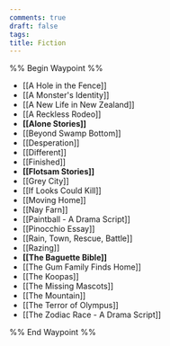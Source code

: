 ```yaml
---
comments: true
draft: false
tags:
title: Fiction
---
```

%% Begin Waypoint %%
- [[A Hole in the Fence]]
- [[A Monster's Identity]]
- [[A New Life in New Zealand]]
- [[A Reckless Rodeo]]
- **[[Alone Stories]]**
- [[Beyond Swamp Bottom]]
- [[Desperation]]
- [[Different]]
- [[Finished]]
- **[[Flotsam Stories]]**
- [[Grey City]]
- [[If Looks Could Kill]]
- [[Moving Home]]
- [[Nay Farn]]
- [[Paintball - A Drama Script]]
- [[Pinocchio Essay]]
- [[Rain, Town, Rescue, Battle]]
- [[Razing]]
- **[[The Baguette Bible]]**
- [[The Gum Family Finds Home]]
- [[The Koopas]]
- [[The Missing Mascots]]
- [[The Mountain]]
- [[The Terror of Olympus]]
- [[The Zodiac Race - A Drama Script]]

%% End Waypoint %%
